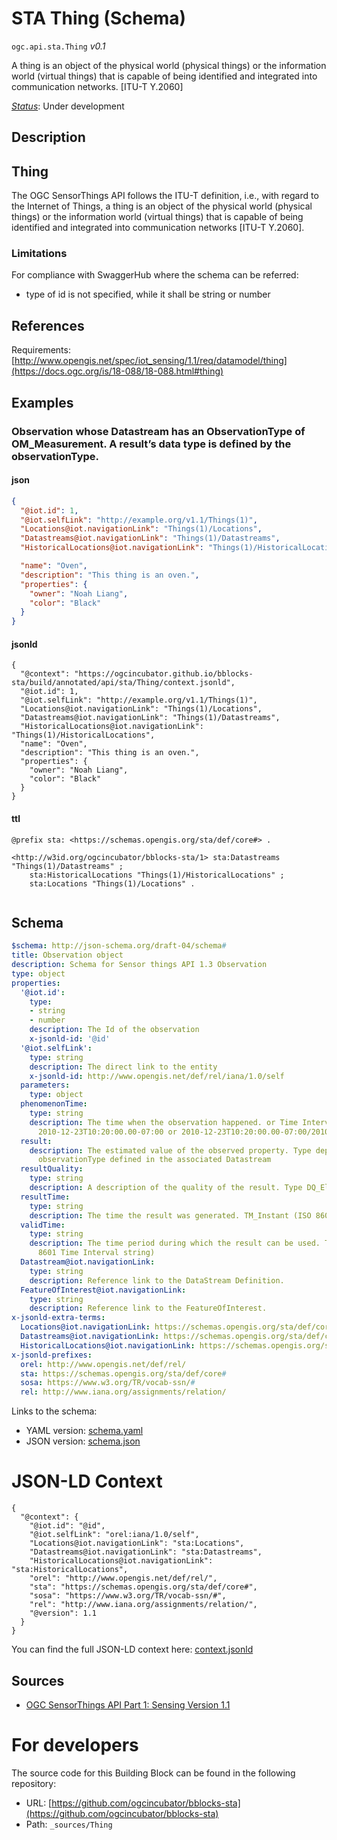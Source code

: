 
# STA Thing (Schema)

`ogc.api.sta.Thing` *v0.1*

A thing is an object of the physical world (physical things) or the information world (virtual things) that is capable of being identified and integrated into communication networks. [ITU-T Y.2060]

[*Status*](http://www.opengis.net/def/status): Under development

## Description

## Thing

The OGC SensorThings API follows the ITU-T definition, i.e., with regard to the Internet of Things, a thing is an object of the physical world (physical things) or the information world (virtual things) that is capable of being identified and integrated into communication networks [ITU-T Y.2060].

### Limitations
For compliance with SwaggerHub where the schema can be referred:
- type of id is not specified, while it shall be string or number


## References

Requirements: [http://www.opengis.net/spec/iot_sensing/1.1/req/datamodel/thing](https://docs.ogc.org/is/18-088/18-088.html#thing)

## Examples

### Observation whose Datastream has an ObservationType of OM_Measurement. A result’s data type is defined by the observationType.
#### json
```json
{
  "@iot.id": 1,
  "@iot.selfLink": "http://example.org/v1.1/Things(1)",
  "Locations@iot.navigationLink": "Things(1)/Locations",
  "Datastreams@iot.navigationLink": "Things(1)/Datastreams",
  "HistoricalLocations@iot.navigationLink": "Things(1)/HistoricalLocations",

  "name": "Oven",
  "description": "This thing is an oven.",
  "properties": {
    "owner": "Noah Liang",
    "color": "Black"
  }
}

```

#### jsonld
```jsonld
{
  "@context": "https://ogcincubator.github.io/bblocks-sta/build/annotated/api/sta/Thing/context.jsonld",
  "@iot.id": 1,
  "@iot.selfLink": "http://example.org/v1.1/Things(1)",
  "Locations@iot.navigationLink": "Things(1)/Locations",
  "Datastreams@iot.navigationLink": "Things(1)/Datastreams",
  "HistoricalLocations@iot.navigationLink": "Things(1)/HistoricalLocations",
  "name": "Oven",
  "description": "This thing is an oven.",
  "properties": {
    "owner": "Noah Liang",
    "color": "Black"
  }
}
```

#### ttl
```ttl
@prefix sta: <https://schemas.opengis.org/sta/def/core#> .

<http://w3id.org/ogcincubator/bblocks-sta/1> sta:Datastreams "Things(1)/Datastreams" ;
    sta:HistoricalLocations "Things(1)/HistoricalLocations" ;
    sta:Locations "Things(1)/Locations" .


```

## Schema

```yaml
$schema: http://json-schema.org/draft-04/schema#
title: Observation object
description: Schema for Sensor things API 1.3 Observation
type: object
properties:
  '@iot.id':
    type:
    - string
    - number
    description: The Id of the observation
    x-jsonld-id: '@id'
  '@iot.selfLink':
    type: string
    description: The direct link to the entity
    x-jsonld-id: http://www.opengis.net/def/rel/iana/1.0/self
  parameters:
    type: object
  phenomenonTime:
    type: string
    description: The time when the observation happened. or Time Interval string (e.g.,
      2010-12-23T10:20:00.00-07:00 or 2010-12-23T10:20:00.00-07:00/2010-12-23T12:20:00.00-07:00)
  result:
    description: The estimated value of the observed property. Type depends on the
      observationType defined in the associated Datastream
  resultQuality:
    type: string
    description: A description of the quality of the result. Type DQ_Element.
  resultTime:
    type: string
    description: The time the result was generated. TM_Instant (ISO 8601 Time string)
  validTime:
    type: string
    description: The time period during which the result can be used. TM_Period (ISO
      8601 Time Interval string)
  Datastream@iot.navigationLink:
    type: string
    description: Reference link to the DataStream Definition.
  FeatureOfInterest@iot.navigationLink:
    type: string
    description: Reference link to the FeatureOfInterest.
x-jsonld-extra-terms:
  Locations@iot.navigationLink: https://schemas.opengis.org/sta/def/core#Locations
  Datastreams@iot.navigationLink: https://schemas.opengis.org/sta/def/core#Datastreams
  HistoricalLocations@iot.navigationLink: https://schemas.opengis.org/sta/def/core#HistoricalLocations
x-jsonld-prefixes:
  orel: http://www.opengis.net/def/rel/
  sta: https://schemas.opengis.org/sta/def/core#
  sosa: https://www.w3.org/TR/vocab-ssn/#
  rel: http://www.iana.org/assignments/relation/

```

Links to the schema:

* YAML version: [schema.yaml](https://ogcincubator.github.io/bblocks-sta/build/annotated/api/sta/Thing/schema.json)
* JSON version: [schema.json](https://ogcincubator.github.io/bblocks-sta/build/annotated/api/sta/Thing/schema.yaml)


# JSON-LD Context

```jsonld
{
  "@context": {
    "@iot.id": "@id",
    "@iot.selfLink": "orel:iana/1.0/self",
    "Locations@iot.navigationLink": "sta:Locations",
    "Datastreams@iot.navigationLink": "sta:Datastreams",
    "HistoricalLocations@iot.navigationLink": "sta:HistoricalLocations",
    "orel": "http://www.opengis.net/def/rel/",
    "sta": "https://schemas.opengis.org/sta/def/core#",
    "sosa": "https://www.w3.org/TR/vocab-ssn/#",
    "rel": "http://www.iana.org/assignments/relation/",
    "@version": 1.1
  }
}
```

You can find the full JSON-LD context here:
[context.jsonld](https://ogcincubator.github.io/bblocks-sta/build/annotated/api/sta/Thing/context.jsonld)

## Sources

* [OGC SensorThings API Part 1: Sensing Version 1.1](https://docs.ogc.org/is/18-088/18-088.html#thing)

# For developers

The source code for this Building Block can be found in the following repository:

* URL: [https://github.com/ogcincubator/bblocks-sta](https://github.com/ogcincubator/bblocks-sta)
* Path: `_sources/Thing`

